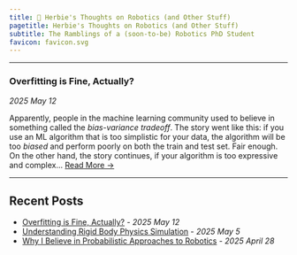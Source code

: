 ```yaml
---
title: 🤖 Herbie's Thoughts on Robotics (and Other Stuff)
pagetitle: Herbie's Thoughts on Robotics (and Other Stuff)
subtitle: The Ramblings of a (soon-to-be) Robotics PhD Student
favicon: favicon.svg
---
```


------------

### Overfitting is Fine, Actually?

*2025 May 12*

Apparently, people in the machine learning community used to believe in something called the *bias-variance tradeoff*. The story went like this: if you use an ML algorithm that is too simplistic for your data, the algorithm will be too *biased* and perform poorly on both the train and test set. Fair enough. On the other hand, the story continues, if your algorithm is too expressive and complex... [Read More →](/posts/overfitting_is_fine)

------------

## Recent Posts

- [Overfitting is Fine, Actually?](/posts/overfitting_is_fine) - *2025 May 12*
- [Understanding Rigid Body Physics Simulation](/posts/rigid_body_simulation) - *2025 May 5*
- [Why I Believe in Probabilistic Approaches to Robotics](/posts/probabilistic_approaches_robotics) - *2025 April 28*




